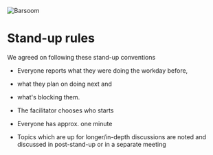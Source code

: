 ![Barsoom](http://barsoom.se/barsoom.png)

# Stand-up rules

We agreed on following these stand-up conventions

* Everyone reports what they were doing the workday before,
* what they plan on doing next and
* what's blocking them.

* The facilitator chooses who starts
* Everyone has approx. one minute
* Topics which are up for longer/in-depth discussions are noted and discussed in post-stand-up or in a separate meeting
